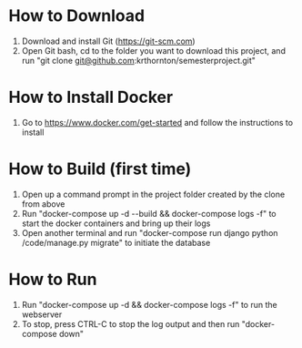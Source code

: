 # How to Download
1. Download and install Git (https://git-scm.com)
2. Open Git bash, cd to the folder you want to download this project, and run "git clone git@github.com:krthornton/semesterproject.git"

# How to Install Docker
1. Go to https://www.docker.com/get-started and follow the instructions to install

# How to Build (first time)
1. Open up a command prompt in the project folder created by the clone from above
2. Run "docker-compose up -d --build && docker-compose logs -f" to start the docker containers and bring up their logs
3. Open another terminal and run "docker-compose run django python /code/manage.py migrate" to initiate the database

# How to Run
1. Run "docker-compose up -d && docker-compose logs -f" to run the webserver
2. To stop, press CTRL-C to stop the log output and then run "docker-compose down"
